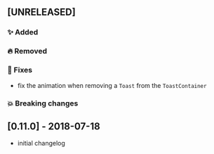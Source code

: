 ## [UNRELEASED]

### :sparkles: Added

### :fire: Removed

### :bug: Fixes

- fix the animation when removing a `Toast` from the `ToastContainer`

### :boom: Breaking changes

## [0.11.0] - 2018-07-18

- initial changelog
